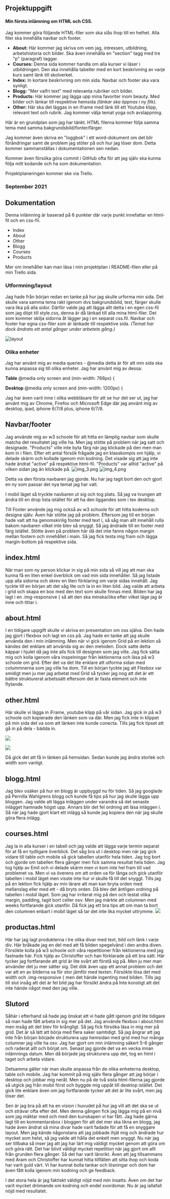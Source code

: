 ## Projektuppgift

#### Min första inlämning om HTML och CSS.

Jag kommer göra följande HTML-filer som ska slås ihop till en helhet. Alla filer ska innehålla navbar och footer.
* **About:** Här kommer jag skriva om vem jag, intressen, utbildning, arbetshistoria och bilder. Ska även innehålla en "section" tagg med tre "p" (paragraf) taggar.
* **Courses:** Denna sida kommer handla om alla kurser vi läser i utbildningen. Den ska innehålla tabeller med en kort beskrivning av varje kurs samt länk till skolverket.
* **Index:** In kortare beskrivning om min sida. Navbar och footer ska vara synligt.
* **Blogg:** "Mer valfri text" med relevanta rubriker och bilder. 
* **Products:** Här kommer jag lägga upp mina favoriter inom beauty. Med bilder och länkar till respektive hemsida *(länkar ska öppnas i ny flik)*.
* **Other:** Här ska det läggas in en iframe med länk till ett Youtube klipp, relevant text och rubrik. Jag kommer välja temat yoga och avslappning.


Här är en grundplan som jag har tänkt. HTML filerna kommer följa samma tema med samma bakgrundsbild/fonter/färger.

Jag kommer även skriva en "loggbok" i ett word-dokument om det blir förändringar samt de problem jag stöter på och hur jag löser dom. Detta kommer sammanställas i dokumentationen sen nedan.

Kommer även försöka göra commit i GitHub ofta för att jag själv ska kunna följa mitt kodande och ha som dokumentation.

Projektplaneringen kommer ske via Trello.


### September 2021 ###
## Dokumentation ##

Denna inlämning är baserad på 6 punkter där varje punkt innefattar en html-fil och en css-fil.

* Index
* About
* Other
* Blogg
* Courses
* Products

Mer om innehåller kan man läsa i min projektplan i README-filen eller på min Trello sida.

### Utformning/layout
Jag hade från början redan en tanke på hur jag skulle urforma min sida. Det skulle vara samma tema rakt igenom dvs bakgrundsbild, text, färger skulle vara lika på alla sidor. Därför valde jag att lägga allt detta i en egen css-fil som jag döpt till style.css, denna är då länkad till alla mina html-filer. Det som kommer skilja sidorna åt lägger jag i en separat css.fil. Navbar och footer har egna css-filer som är länkade till respektive sida. *(Temat har dock ändrats ett antal gånger under arbetets gång.)*

![layout](img/layout.JPG)

### Olika enheter
Jag har använt mig av media queries - @media detta är för att min sida ska kunna anpassa sig till olika enheter.
Jag har använt mig av dessa:

**Table**
@media only screen and (min-width: 768px) {

**Desktop** @media only screen and (min-width: 1200px) {

Jag har även varit inne i olika webbläsare för att se hur det ser ut, jag har använt mig av Chrome, Firefox och Microsoft Edge där jag använt mig av desktop, ipad, iphone 6/7/8 plus, iphone 6/7/8.

## Navbar/footer ##
Jag använde mig av w3 schoole för att hitta en lämplig navbar som skulle matcha det resultatet jag ville ha. Men jag stötte på problem när jag satt och designade. "Products" ville inte byta färg när jag klickade på den men man kom in i filen. Efter ett antal försök frågade jag en klasskompis om hjälp, vi delade skärm och kollade igenom min kodning. Det visade sig att jag inte hade ändrat "active" på respektive html-fil. "Products" var alltid "active" på vilken sidan jag än klickade på.
![img_3.png](img_3.png)
![img_4.png](img_4.png)

Detta va den första navbaren jag gjorde. Nu har jag tagit bort den och gjort en ny som passar det nya temat jag har valt.

I mobil läget så tryckte navbaren ut sig och tog plats. Så jag va tvungen att ändra till en drop lista istället för att ha den liggandes som i tex desktop.

Till Footer använde jag mig också av w3 schoole för att hitta koderna och designa själv. Även här stötte jag på problem. Eftersom jag till en början hade valt att ha genomskinlig footer med text i, så såg man allt innehåll rulla bakom navbaren vilket inte blev så snyggt. Så jag ändrade till en footer med färg istället. Stötte även på problem här då det inte fanns någon margin mellan footern och innehållet i main. Så jag fick testa mig fram och lägga margin-bottom på respektive sida.

## index.html ##
När man som ny person klickar in sig på min sida så vill jag att man ska kunna få en liten enkel överblick om vad min sida innehåller. Så jag listade upp alla sidorna och skrev en liten förklaring om varje sidas innehåll. Jag tyckte till en början att det såg lite och la in en liten bild.
Jag valde att arbeta i grid och skapa en box med den text som skulle finnas med. Bilden har jag lagt i en .img-responsive { så att den ska minska/öka efter vilket läge jag är inne och tittar i.

## about.html ##
I en tidigare uppgift skulle vi skriva en presentation om oss själva. Den hade jag gjort i flexbox och lagt en css på. Jag hade en tanke att jag skulle använda den i min inlämning. Men när vi gick igenom Grid på en lektion så kändes det enklare att använda sig av den metoden. Dock satte detta käppar i hjulet då jag inte alls fick till designen som jag ville. Jag fick sätta mig och kolla igenom våra inspelningar från lektionerna och läsa på w3 schoole om grid. Efter det va det lite enklare att utforma sidan med colummnerna som jag ville ha dom. Till en början tyckte jag att Flexbox var smidigt men ju mer jag arbetat med Grid så tycker jag nog att det är ett bättre strukturerat arbetssätt eftersom det är fasta element och inte flytande.

## other.html ##
Här skulle vi lägga in iFrame, youtube klipp på vår sidan. Jag gick in på w3 schoole och kopierade den länken som va där. Men jag fick inte in klippet på min sida det va som att länken inte kunde conecta. Tills jag fick tipset att gå in på dela - bädda in.

![](img/youtubedela.JPG)

![](img/youtube.JPG)

Då gick det att få in länken på hemsidan. Sedan kunde jag ändra storlek och width som vanligt.

## blogg.html ##
Jag blev osäker på hur en blogg är uppbyggd nu för tiden. Så jag googlade på Pernilla Wahlgrens blogg och kunde få tips på hur jag skulle lägga upp bloggen. Jag valde att lägga inläggen under varandra så det senaste inlägget hamnade högst upp. Annars blir det fel ordning att läsa inläggen i. Så när jag hade gjort klart ett inlägg så kunde jag kopiera den när jag skulle göra flera inlägg.

## courses.html ##
Jag la in alla kurser i en tabell och jag valde att lägga varje termin separat för at få en tydligare överblick. Det såg bra ut i desktop men när jag gick vidare till table och mobile så gick tabellen utanför hela tiden. Jag tog bort och gjorde om tabellen flera gånger men fick samma resultat hela tiden. Jag tog hjälp av Emil och vi delade skärm men vi kom inte hel fram till vad problemet va. Men vi va överens om att orden va för långa och gick utanför tabellen i mobil läget men visste inte hur vi skulle få till det snyggt. Tills jag på en lektion fick hjälp av min lärare att man kan bryta orden med mellanslag eller med ett - då bryts orden. Då blev det äntligen ordning på tabellen i mobil läget. Som jag har irriterat mig på den och testat olika margin, padding, tagit bort celler osv. Men jag märkte att columnen med weeks fortfarande gick utanför. Då fick jag ett bra tips att om man ta bort den columnen enbart i mobil läget så tar det inte lika mycket uttrymme.
![](img/courses.JPG)

## productas.html ##
Här har jag lagt produkterna i tre olika divar med text, bild och länk i varje div. Här bråkade jag en del med att få bilden spegelvänd i den andra diven. Försökte kolla på w3 schoole och våra repetitioner från lektionerna med jag fastnade här. Fick hjälp av Christoffer och han förklarade på ett bra sätt. Här tycker jag fortfarande att grid är lite svårt att förstå sig på. Men ju mer man använder det ju mer sätter sig. Det dök även upp ett annat problem och det var att en av bilderna va för stor jämför med texten. Försökte lösa det med width och .img-responsive { men det hände ingenting med bilden. Tills jag till slut insåg att det är fel bild jag har försökt ändra på Inte konstigt att det inte hände något med den jag ville.

## Slutord ##
Såhär i efterhand så hade jag önskat att vi hade gått igenom grid lite tidigare så man hade fått arbeta in sig mer på det. Jag använde flexbox i about.html men insåg att det blev för krångligt. Så jag fick försöka läsa in mig mer på grid. Det är så lätt att börja med flera saker samtidigt. Så jag ångrar att jag inte från början började strukturera upp hemsidan med grid med hur många columner jag ville ha osv. Jag har gjort om min inlämning säkert 5-6 gånger och raderat allt och börjat om. Senast jag gjorde det va en vecka innan inlämnings datum. Men då började jag strukturera upp det, tog en html i taget och arbeta vidare.

Detsamma gäller när man skulle anpassa från de olika enheterna desktop, table och mobile. Jag har kommit på mig själv flera gånger att jag börjar i desktop och jobbar mig neråt. Men nu på de två sista html-filerna jag gjorde så utgick jag från mobil först och byggde mig uppåt till desktop istället. Det gick lite enklare även om jag fortfarande tycker att det är lite svårt, men jag löser det.

Sen är jag bra på att ha en vision i huvudet på hur jag vill att det ska se ut och strävar ofta efter det. Men denna gången fick jag lägga mig på en nivå som jag mäktar med och med den kunskapen vi har fått. Jag hade gärna lagt till en kommentarsbox i bloggen för att det mer ska likna en blogg, jag hade även ändrat så mina divar hade varit fadade för att få en snyggare layout. Men jag kände någonstans att jag jobbade ihjäl mig och ändrade hur mycket som helst, så jag valde att hålla det enkelt men snyggt.
Nu när jag ser tillbaka så inser jag att jag har lärt mig väldigt mycket genom att göra om och göra rätt. Det har blivit väldigt mycket repetition när jag gjort om allt från grunden flera gånger. Så det har varit lärorikt. Även att jag tillsammans med Aram och Christoffer har kunnat hitta tillfällen att sitta ihop och koda har varit guld värt. Vi har kunnat bolla tankar och lösningar och dom har även fått kolla igenom min kodning och ge feedback.

I det stora hela är jag faktiskt väldigt nöjd med min insatts. Även om det har varit mycket drömande om kodning och endel svordomar. Nu är jag iallafall nöjd med resultatet. 